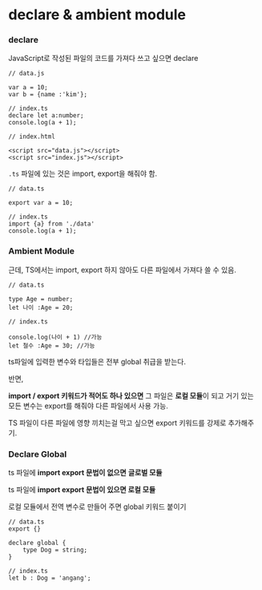 # declare & ambient module

### declare

JavaScript로 작성된 파일의 코드를 가져다 쓰고 싶으면 declare

```tsx
// data.js

var a = 10;
var b = {name :'kim'};
```

```tsx
// index.ts
declare let a:number;
console.log(a + 1);
```

```tsx
// index.html

<script src="data.js"></script>
<script src="index.js"></script> 
```

`.ts` 파일에 있는 것은 import, export을 해줘야 함.

```tsx
// data.ts

export var a = 10;
```

```tsx
// index.ts
import {a} from './data'
console.log(a + 1);
```

### Ambient Module

근데, TS에서는 import, export 하지 않아도 다른 파일에서 가져다 쓸 수 있음.

```tsx
// data.ts

type Age = number;
let 나이 :Age = 20;
```

```tsx
// index.ts

console.log(나이 + 1) //가능
let 철수 :Age = 30; //가능
```

ts파일에 입력한 변수와 타입들은 전부 global 취급을 받는다.

반면,

**import / export 키워드가 적어도 하나 있으면** 그 파일은 **로컬 모듈**이 되고 거기 있는 모든 변수는 export를 해줘야 다른 파일에서 사용 가능.

TS 파일이 다른 파일에 영향 끼치는걸 막고 싶으면 export 키워드를 강제로 추가해주기.

### Declare Global

ts 파일에 **import export 문법이 없으면** **글로벌 모듈**

ts 파일에 **import export 문법이 있으면 로컬 모듈**

로컬 모듈에서 전역 변수로 만들어 주면 global 키워드 붙이기

```tsx
// data.ts
export {}

declare global {
    type Dog = string;
}

```

```tsx
// index.ts
let b : Dog = 'angang';
```